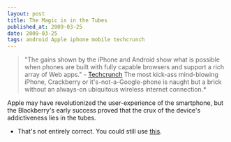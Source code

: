 ```yaml
---
layout: post
title: The Magic is in the Tubes
published_at: 2009-03-25
date: 2009-03-25
tags: android Apple iphone mobile techcrunch
---
```


> "The gains shown by the iPhone and Android show what is possible when phones are built with fully capable browsers and support a rich array of Web apps." - [Techcrunch](http://www.techcrunch.com/2009/03/24/iphone-now-50-percent-of-smartphone-web-traffic-in-the-us/ "Techcrunch - iPhone Makes Up 50 Percent of Smartphone Web Traffic In U.S., Android Already 5 Percent")
The most kick-ass mind-blowing iPhone, Crackberry or it's-not-a-Google-phone is naught but a brick without an always-on ubiquitous wireless internet connection.*

Apple may have revolutionized the user-experience of the smartphone, but the Blackberry's early success proved that the crux of the device's addictiveness lies in the tubes.

* That's not entirely correct. You could still use [this](http://ifartmobile.com/).